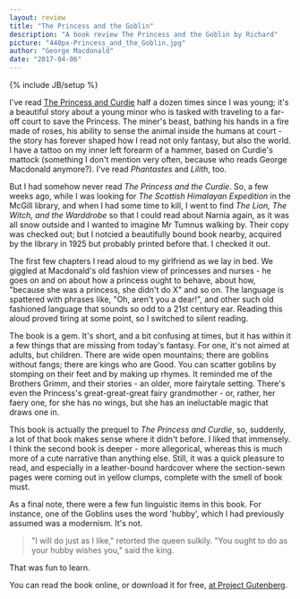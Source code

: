 ```yaml
---
layout: review
title: "The Princess and the Goblin"
description: "A book review The Princess and the Goblin by Richard"
picture: "440px-Princess_and_the_Goblin.jpg"
author: "George Macdonald"
date: "2017-04-06"
---
```

{% include JB/setup %}

I've read [The Princess and Curdie](https://www.gutenberg.org/ebooks/709) half a dozen times since I was young; it's a beautiful story about a young minor who is tasked with traveling to a far-off court to save the Princess. The miner's beast, bathing his hands in a fire made of roses, his ability to sense the animal inside the humans at court - the story has forever shaped how I read not only fantasy, but also the world. I have a tattoo on my inner left forearm of a hammer, based on Curdie's mattock (something I don't mention very often, because who reads George Macdonald anymore?). I've read _Phantastes_ and _Lilith_, too.

But I had somehow never read _The Princess and the Curdie_. So, a few weeks ago, while I was looking for _The Scottish Himalayan Expedition_ in the McGill library, and when I had some time to kill, I went to find _The Lion, The Witch, and the Warddrobe_ so that I could read about Narnia again, as it was all snow outside and I wanted to imagine Mr Tumnus walking by. Their copy was checked out; but I notcied a beautifully bound book nearby, acquired by the library in 1925 but probably printed before that. I checked it out.

The first few chapters I read aloud to my girlfriend as we lay in bed. We giggled at Macdonald's old fashion view of princesses and nurses - he goes on and on about how a princess ought to behave, about how, "because she was a princess, she didn't do X" and so on. The language is spattered with phrases like, "Oh, aren't you a dear!", and other such old fashioned language that sounds so odd to a 21st century ear. Reading this aloud proved tiring at some point, so I switched to silent reading.

The book is a gem. It's short, and a bit confusing at times, but it has within it a few things that are missing from today's fantasy. For one, it's not aimed at adults, but children. There are wide open mountains; there are goblins without fangs; there are kings who are Good. You can scatter goblins by stomping on their feet and by making up rhymes. It reminded me of the Brothers Grimm, and their stories - an older, more fairytale setting. There's even the Princess's great-great-great fairy grandmother - or, rather, her faery one, for she has no wings, but she has an ineluctable magic that draws one in.

This book is actually the prequel to _The Princess and Curdie_, so, suddenly, a lot of that book makes sense where it didn't before. I liked that immensely. I think the second book is deeper - more allegorical, whereas this is much more of a cute narrative than anything else. Still, it was a quick pleasure to read, and especially in a leather-bound hardcover where the section-sewn pages were coming out in yellow clumps, complete with the smell of book must.

As a final note, there were a few fun linguistic items in this book. For instance, one of the Goblins uses the word 'hubby', which I had previously assumed was a modernism. It's not.

> "I will do just as I like," retorted the queen sulkily.
> "You ought to do as your hubby wishes you," said the king.

That was fun to learn.

You can read the book online, or download it for free, [at Project Gutenberg](https://www.gutenberg.org/ebooks/34339).
